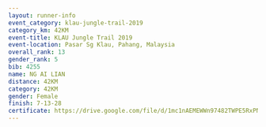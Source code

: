 ```yaml
---
layout: runner-info 
event_category: klau-jungle-trail-2019 
category_km: 42KM 
event-title: KLAU Jungle Trail 2019 
event-location: Pasar Sg Klau, Pahang, Malaysia 
overall_rank: 13
gender_rank: 5
bib: 4255
name: NG AI LIAN
distance: 42KM
category: 42KM
gender: Female
finish: 7-13-28
certificate: https://drive.google.com/file/d/1mc1nAEMEWWn97482TWPE5RxPN12Op7QR/view?usp=sharing
---
```

